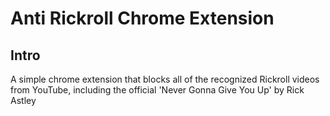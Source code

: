 # Anti Rickroll Chrome Extension

## Intro
A simple chrome extension that blocks all of the recognized Rickroll videos
from YouTube, including the official 'Never Gonna Give You Up' by Rick Astley
